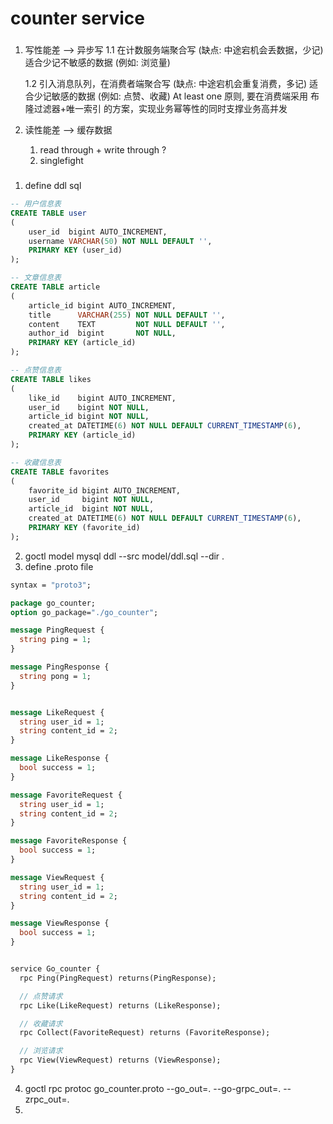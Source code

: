 # counter service


### 
1. 写性能差 --> 异步写
    1.1 在计数服务端聚合写  (缺点: 中途宕机会丢数据，少记)
        适合少记不敏感的数据 (例如: 浏览量) 

    1.2 引入消息队列，在消费者端聚合写  (缺点: 中途宕机会重复消费，多记)
        适合少记敏感的数据 (例如: 点赞、收藏)
        At least one 原则, 要在消费端采用 布隆过滤器+唯一索引 的方案，实现业务幂等性的同时支撑业务高并发

2. 读性能差 --> 缓存数据
    
      1. read through + write through ?
      2. singlefight 

    
### 
1. define ddl sql
```sql
-- 用户信息表
CREATE TABLE user
(
    user_id  bigint AUTO_INCREMENT,
    username VARCHAR(50) NOT NULL DEFAULT '',
    PRIMARY KEY (user_id)
);

-- 文章信息表
CREATE TABLE article
(
    article_id bigint AUTO_INCREMENT,
    title      VARCHAR(255) NOT NULL DEFAULT '',
    content    TEXT         NOT NULL DEFAULT '',
    author_id  bigint       NOT NULL,
    PRIMARY KEY (article_id)
);

-- 点赞信息表
CREATE TABLE likes
(
    like_id    bigint AUTO_INCREMENT,
    user_id    bigint NOT NULL,
    article_id bigint NOT NULL,
    created_at DATETIME(6) NOT NULL DEFAULT CURRENT_TIMESTAMP(6),
    PRIMARY KEY (article_id)
);

-- 收藏信息表
CREATE TABLE favorites
(
    favorite_id bigint AUTO_INCREMENT,
    user_id     bigint NOT NULL,
    article_id  bigint NOT NULL,
    created_at DATETIME(6) NOT NULL DEFAULT CURRENT_TIMESTAMP(6),
    PRIMARY KEY (favorite_id)
);
```
2. goctl model mysql ddl --src model/ddl.sql --dir .
3. define .proto file
```protobuf
syntax = "proto3";

package go_counter;
option go_package="./go_counter";

message PingRequest {
  string ping = 1;
}

message PingResponse {
  string pong = 1;
}


message LikeRequest {
  string user_id = 1;
  string content_id = 2;
}

message LikeResponse {
  bool success = 1;
}

message FavoriteRequest {
  string user_id = 1;
  string content_id = 2;
}

message FavoriteResponse {
  bool success = 1;
}

message ViewRequest {
  string user_id = 1;
  string content_id = 2;
}

message ViewResponse {
  bool success = 1;
}


service Go_counter {
  rpc Ping(PingRequest) returns(PingResponse);

  // 点赞请求
  rpc Like(LikeRequest) returns (LikeResponse);

  // 收藏请求
  rpc Collect(FavoriteRequest) returns (FavoriteResponse);

  // 浏览请求
  rpc View(ViewRequest) returns (ViewResponse);
}

```
4. goctl rpc protoc go_counter.proto --go_out=. --go-grpc_out=. --zrpc_out=.
5. 
